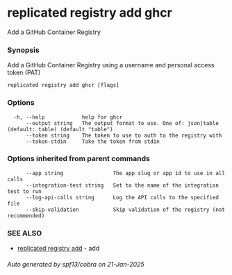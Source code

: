 # replicated registry add ghcr

Add a GitHub Container Registry

### Synopsis

Add a GitHub Container Registry using a username and personal access token (PAT)

```
replicated registry add ghcr [flags]
```

### Options

```
  -h, --help            help for ghcr
      --output string   The output format to use. One of: json|table (default: table) (default "table")
      --token string    The token to use to auth to the registry with
      --token-stdin     Take the token from stdin
```

### Options inherited from parent commands

```
      --app string                The app slug or app id to use in all calls
      --integration-test string   Set to the name of the integration test to run
      --log-api-calls string      Log the API calls to the specified file
      --skip-validation           Skip validation of the registry (not recommended)
```

### SEE ALSO

* [replicated registry add](replicated_registry_add.md)	 - add

###### Auto generated by spf13/cobra on 21-Jan-2025
